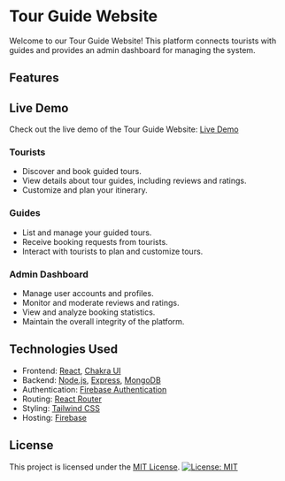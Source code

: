 # Tour Guide Website

Welcome to our Tour Guide Website! This platform connects tourists with guides and provides an admin dashboard for managing the system.

## Features


## Live Demo

Check out the live demo of the Tour Guide Website: [Live Demo](https://tourist-guide-13de3.web.app)

### Tourists
- Discover and book guided tours.
- View details about tour guides, including reviews and ratings.
- Customize and plan your itinerary.

### Guides
- List and manage your guided tours.
- Receive booking requests from tourists.
- Interact with tourists to plan and customize tours.

### Admin Dashboard
- Manage user accounts and profiles.
- Monitor and moderate reviews and ratings.
- View and analyze booking statistics.
- Maintain the overall integrity of the platform.

## Technologies Used

- Frontend: [React](https://reactjs.org), [Chakra UI](https://chakra-ui.com)
- Backend: [Node.js](https://nodejs.org), [Express](https://expressjs.com), [MongoDB](https://www.mongodb.com)
- Authentication: [Firebase Authentication](https://firebase.google.com/docs/auth)
- Routing: [React Router](https://reactrouter.com)
- Styling: [Tailwind CSS](https://tailwindcss.com)
- Hosting: [Firebase](https://firebase.google.com)


## License

This project is licensed under the [MIT License](LICENSE).
[![License: MIT](https://img.shields.io/badge/License-MIT-yellow.svg)](https://opensource.org/licenses/MIT)